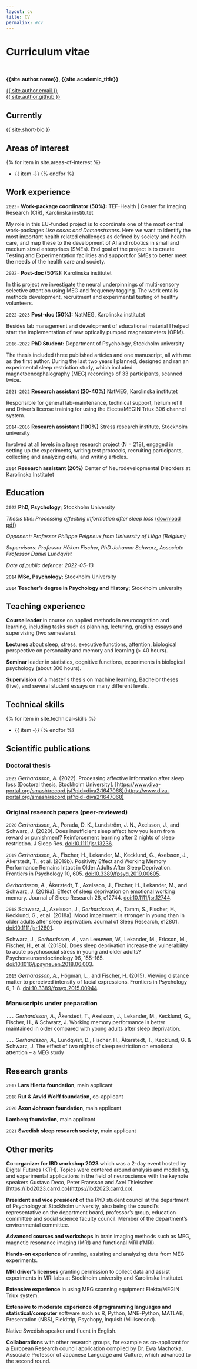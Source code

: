 ```yaml
---
layout: cv
title: CV
permalink: #cv
---
```


# Curriculum vitae
<br>

**{{site.author.name}}, {{site.academic_title}}**

<!-- <div id="img">
<img src="assets/profile_pic.jpg">
</div>
<br> -->
<div id="webaddress">
<i class="fa fa-envelope"></i> <a class="u-email" href="mailto:{{ site.author.email }}">{{ site.author.email }}</a>
<br>
<i class="fa fa-github"></i>
<a href="http://github.com/{{ site.author.github }}">{{ site.author.github }}</a>
</div>

## Currently

{{ site.short-bio }}

## Areas of interest

{% for item in site.areas-of-interest %}
* {{ item -}}
{% endfor %}

## Work experience

`2023-`
**Work-package coordinator (50%):**
TEF-Health | Center for Imaging Research (CIR), Karolinska institutet

My role in this EU-funded project is to coordinate one of the most central work-packages *Use cases and Demonstrators*. Here we want to identify the most important health related challenges as defined by society and health care, and map these to the development of AI and robotics in small and medium sized enterprises (SMEs). End goal of the project is to create Testing and Experimentation facilities and support for SMEs to better meet the needs of the health care and society.

`2022-`
**Post-doc (50%):**
Karolinska institutet

In this project we investigate the neural underpinnings of multi-sensory selective attention using MEG and frequency tagging. The work entails methods development, recruitment and experimental testing of healthy volunteers. 

`2022-2023`
**Post-doc (50%):**
NatMEG, Karolinska institutet

Besides lab management and development of educational material I helped start the implementation of new optically pumped magnetometers (OPM).

`2016-2022`
**PhD Student:**
Department of Psychology, Stockholm university

The thesis included three published articles and one manuscript, all with me as the first author. During the last two years I planned, designed and ran an experimental sleep restriction study, which included magnetoencephalography (MEG) recordings of 33 participants, scanned twice.

`2021-2022`
**Research assistant (20-40%)**
NatMEG, Karolinska institutet

Responsible for general lab-maintenance, technical support, helium refill and Driver’s license training for using the Electa/MEGIN Triux 306 channel system.

`2014-2016`
**Research assistant (100%)**
Stress research institute, Stockholm university

Involved at all levels in a large research project (N = 218), engaged in setting up the experiments, writing test protocols, recruiting participants, collecting and analyzing data, and writing articles.

`2014`
**Research assistant (20%)**
Center of Neurodevelopmental Disorders at Karolinska Institutet

## Education

`2022`
**PhD, Psychology**; Stockholm University

*Thesis title: Processing affecting information after sleep loss*
 [(download pdf)](https://www.diva-portal.org/smash/get/diva2:1647068/FULLTEXT01.pdf)

*Opponent: Professor Philippe Peigneux from University of Liège (Belgium)*

*Supervisors: Professor Håkan Fischer, PhD Johanna Schwarz, Associate Professor Daniel Lundqvist*

*Date of public defence: 2022-05-13*

`2014`
**MSc, Psychology**; Stockholm University

`2014`
**Teacher’s degree in Psychology and History**; Stockholm university

## Teaching experience

**Course leader** in course on applied methods in neurocognition and learning, including tasks such as planning, lecturing, grading essays and supervising (two semesters).

**Lectures** about sleep, stress, executive functions, attention, biological perspective on personality and memory and learning (> 40 hours).

**Seminar** leader in statistics, cognitive functions, experiments in biological psychology (about 300 hours).

**Supervision** of a master's thesis on machine learning, Bachelor theses (five), and several student essays on many different levels.

## Technical skills

{% for item in site.technical-skills %}
* {{ item -}} 
{% endfor %}

## Scientific publications

<!-- <html>
    <div class='pub'>
    {%- include references.html -%}"
    </div>
</html> -->
### Doctoral thesis

`2022`
_Gerhardsson, A._ (2022). Processing affective information after sleep loss [Doctoral thesis, Stockholm University]. [https://www.diva-portal.org/smash/record.jsf?pid=diva2:1647068](https://www.diva-portal.org/smash/record.jsf?pid=diva2:1647068)

### Original research papers (peer-reviewed)

`2020`
_Gerhardsson, A._, Porada, D. K., Lundström, J. N., Axelsson, J., and Schwarz, J. (2020). Does insufficient sleep affect how you learn from reward or punishment? Reinforcement learning after 2 nights of sleep restriction. J Sleep Res. [doi:10.1111/jsr.13236](https://doi.org/10.1111/jsr.13236).

`2019`
_Gerhardsson, A._, Fischer, H., Lekander, M., Kecklund, G., Axelsson, J., Åkerstedt, T., et al. (2019b). Positivity Effect and Working Memory Performance Remains Intact in Older Adults After Sleep Deprivation. Frontiers in Psychology 10, 605. [doi:10.3389/fpsyg.2019.00605](https://doi.org/10.3389/fpsyg.2019.00605).

_Gerhardsson, A._, Åkerstedt, T., Axelsson, J., Fischer, H., Lekander, M., and Schwarz, J. (2019a). Effect of sleep deprivation on emotional working memory. Journal of Sleep Research 28, e12744. [doi:10.1111/jsr.12744](https://doi.org/10.1111/jsr.12744).

`2018`
Schwarz, J., Axelsson, J., _Gerhardsson, A._, Tamm, S., Fischer, H., Kecklund, G., et al. (2018a). Mood impairment is stronger in young than in older adults after sleep deprivation. Journal of Sleep Research, e12801. [doi:10.1111/jsr.12801](https://doi.org/10.1111/jsr.12801).

Schwarz, J., _Gerhardsson, A._, van Leeuwen, W., Lekander, M., Ericson, M., Fischer, H., et al. (2018b). Does sleep deprivation increase the vulnerability to acute psychosocial stress in young and older adults? Psychoneuroendocrinology 96, 155–165. [doi:10.1016/j.psyneuen.2018.06.003](https://doi.org/10.1016/j.psyneuen.2018.06.003).

`2015`
_Gerhardsson, A._, Högman, L., and Fischer, H. (2015). Viewing distance matter to perceived intensity of facial expressions. Frontiers in Psychology 6, 1–8. [doi:10.3389/fpsyg.2015.00944](https://doi.org/10.3389/fpsyg.2015.00944).

### Manuscripts under preparation

`...`
_Gerhardsson, A._, Åkerstedt, T., Axelsson, J., Lekander, M., Kecklund, G.,  Fischer, H., & Schwarz, J. Working memory performance is better maintained in older compared with young adults after sleep deprivation.

`...`
_Gerhardsson, A._, Lundqvist, D., Fischer, H., Åkerstedt, T., Kecklund, G. & Schwarz, J. The effect of two nights of sleep restriction on emotional attention – a MEG study

## Research grants

`2017`
**Lars Hierta foundation**, main applicant

`2018`
**Rut & Arvid Wolff foundation**, co-applicant

`2020`
**Axon Johnson foundation**, main applicant

**Lamberg foundation**, main applicant

`2021`
**Swedish sleep research society**, main applicant

## Other merits

**Co-organizer for IBD workshop 2023** which was a 2-day event hosted by Digital Futures (KTH). Topics were centered around analysis and modelling, and experimental applications in the field of neuroscience with the keynote speakers Gustavo Deco, Peter Fransson and Axel Thielscher. [https://ibd2023.carrd.co](https://ibd2023.carrd.co).

**President and vice president** of the PhD student council at the department of Psychology at Stockholm university, also being the council’s representative on the department board, professor’s group, education committee and social science faculty council. Member of the department’s environmental committee.

**Advanced courses and workshops** in brain imaging methods such as MEG, magnetic resonance imaging (MRI) and functional MRI (fMRI).

**Hands-on experience** of running, assisting and analyzing data from MEG experiments.

**MRI driver’s licenses** granting permission to collect data and assist experiments in MRI labs at Stockholm university and Karolinska Institutet.

**Extensive experience** in using MEG scanning equipment Elekta/MEGIN Triux system.

**Extensive to moderate experience of programming languages and statistical/computer** software such as R, Python, MNE-Python, MATLAB, Presentation (NBS), Fieldtrip, Psychopy, Inquisit (Millisecond).

Native Swedish speaker and fluent in English.

**Collaborations** with other research groups, for example as co-applicant for a European Research council application compiled by Dr. Ewa Machotka, Associate Professor of Japanese Language and Culture, which advanced to the second round.

<!-- fa are fontawesome, ai are academicons -->
<!--
## Links

* <i class="fa fa-envelope"></i> <a href="mailto:andreasgerhardsson@gmail.com">andreasgerhardsson@gmail.com</a><br />
* <i class="fa fa-github"></i> <a href="http://github.com/agerhardsson">agerhardsson</a><br />
* <i class="ai ai-google-scholar"></i> <a href="https://scholar.google.com/citations?user=HBszfkkAAAAJ&hl=sv">Google scholar</a>
* <i class="ai ai-orcid"></i> <a href="https://orcid.org/0000-0002-1087-5519">ORCiD</a>
* <i class="ai ai-osf"></i> <a href="https://osf.io/profile/">OSF</a>
* <i class="ai ai-researchgate"></i> <a href="https://www.researchgate.net/profile/Andreas-Gerhardsson">researchgate</a>
-->

<!-- ## References

Available on request.

## Last updated

June 2022 -->
